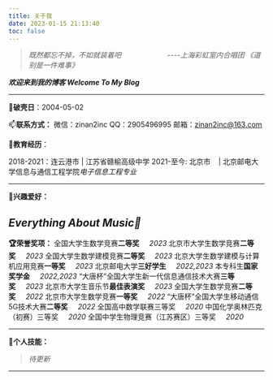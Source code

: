 ```yaml
---
title: 关于我
date: 2023-01-15 21:13:40
toc: false
---
```



>  *既然都忘不掉，不如就装着吧*
> &nbsp;&nbsp;&nbsp;&nbsp;&nbsp;&nbsp;&nbsp;&nbsp;&nbsp;&nbsp;&nbsp;&nbsp;&nbsp;&nbsp;&nbsp;&nbsp;&nbsp;&nbsp;&nbsp;&nbsp;&nbsp;&nbsp;*----上海彩虹室内合唱团 《道别是一件难事》*


<p style="font-weight:bold; font-style:italic;">欢迎来到我的博客   Welcome To My Blog</p>

---

🎂**破壳日**：2004-05-02

📫**联系方式：**
微信：zinan2inc
QQ：2905496995
邮箱：zinan2inc@163.com

🏫**教育经历**：

2018-2021：连云港市 |   江苏省赣榆高级中学
2021-至今: 北京市&nbsp;&nbsp;&nbsp;   |   北京邮电大学信息与通信工程学院*电子信息工程专业*

---

**🍭兴趣爱好：**

***Everything About Music🎵***
---

**🏆荣誉奖项：**
全国大学生数学竞赛**二等奖**&nbsp;&nbsp;&nbsp;&nbsp;&nbsp;*2023*
北京市大学生数学竞赛**二等奖**&nbsp;&nbsp;&nbsp;&nbsp;&nbsp;*2023*
全国大学生数学建模竞赛**二等奖**&nbsp;&nbsp;&nbsp;&nbsp;&nbsp;*2023*
北京大学生数学建模与计算机应用竞赛**一等奖**&nbsp;&nbsp;&nbsp;&nbsp;&nbsp;*2023*
北京邮电大学**三好学生**&nbsp;&nbsp;&nbsp;&nbsp;&nbsp;*2022,2023*
本专科生**国家奖学金**&nbsp;&nbsp;&nbsp;&nbsp;&nbsp;*2022,2023*
“大唐杯”全国大学生新一代信息通信技术大赛**三等奖**&nbsp;&nbsp;&nbsp;&nbsp;&nbsp;*2023*
北京市大学生音乐节**最佳表演奖**&nbsp;&nbsp;&nbsp;&nbsp;&nbsp;*2023*
全国大学生数学竞赛**二等奖**&nbsp;&nbsp;&nbsp;&nbsp;&nbsp;*2022*
北京市大学生数学竞赛**一等奖**&nbsp;&nbsp;&nbsp;&nbsp;&nbsp;*2022*
“大唐杯”全国大学生移动通信5G技术大赛**二等奖**&nbsp;&nbsp;&nbsp;&nbsp;&nbsp;*2022*
全国高中数学联赛三等奖&nbsp;&nbsp;&nbsp;&nbsp;&nbsp;*2020*
中国化学奥林匹克（初赛）三等奖&nbsp;&nbsp;&nbsp;&nbsp;&nbsp;*2020*
全国中学生物理竞赛（江苏赛区）三等奖&nbsp;&nbsp;&nbsp;&nbsp;&nbsp;*2020*

---

**🔧个人技能：**
>*待更新*

---
